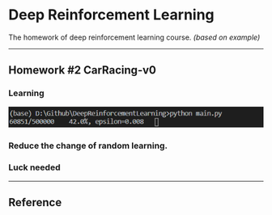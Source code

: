 # Deep Reinforcement Learning
The homework of deep reinforcement learning course. *(based on example)*

----
## Homework #2 CarRacing-v0

### Learning
![image](.pictures/1.png)

### Reduce the change of random learning.

### Luck needed

----
## Reference
